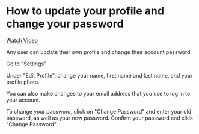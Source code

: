 # How to update your profile and change your password

[Watch Video](https://help.openfido.org/assets/update_profile.mp4)

Any user can update their own profile and change their account password.

Go to "Settings"

Under "Edit Profile", change your name, first name and last name, and your profile photo.

You can also make changes to your email address that you use to log in to your account.

To change your password, click on "Change Password" and enter your old password, as well as your new password. Confirm your password and click "Change Password".
